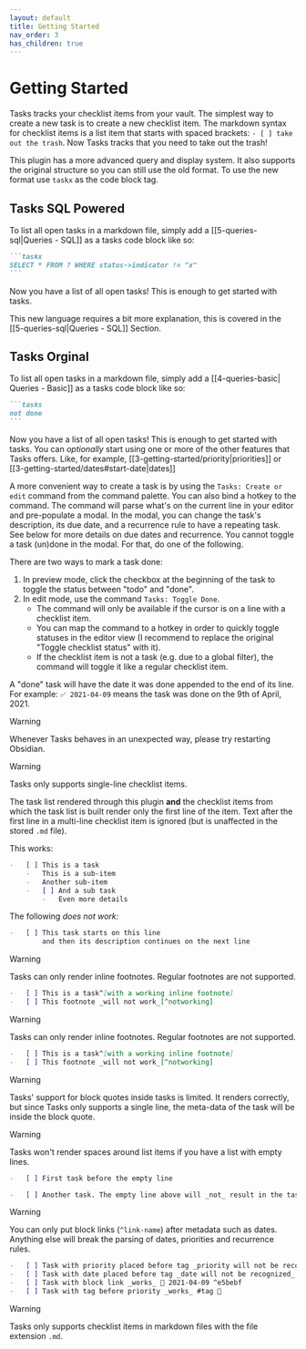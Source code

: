 ```yaml
---
layout: default
title: Getting Started
nav_order: 3
has_children: true
---
```


# Getting Started

Tasks tracks your checklist items from your vault.
The simplest way to create a new task is to create a new checklist item.
The markdown syntax for checklist items is a list item that starts with spaced brackets: `- [ ] take out the trash`.
Now Tasks tracks that you need to take out the trash!

This plugin has a more advanced query and display system. It also supports the original structure so you can still use the old format. To use the new format use `taskx` as the code block tag.

## Tasks SQL Powered

To list all open tasks in a markdown file, simply add a [[5-queries-sql|Queries - SQL]] as a tasks code block like so:

````markdown
```taskx
SELECT * FROM ? WHERE status->indicator != "x"
```
````

Now you have a list of all open tasks! This is enough to get started with tasks.

This new language requires a bit more explanation, this is covered in the [[5-queries-sql|Queries - SQL]] Section.

## Tasks Orginal

To list all open tasks in a markdown file, simply add a [[4-queries-basic| Queries - Basic]] as a tasks code block like so:

````markdown
```tasks
not done
```
````

Now you have a list of all open tasks! This is enough to get started with tasks.
You can _optionally_ start using one or more of the other features that Tasks offers.
Like, for example, [[3-getting-started/priority|priorities]] or [[3-getting-started/dates#start-date|dates]]

A more convenient way to create a task is by using the `Tasks: Create or edit` command from the command palette.
You can also bind a hotkey to the command.
The command will parse what's on the current line in your editor and pre-populate a modal.
In the modal, you can change the task's description, its due date, and a recurrence rule to have a repeating task.
See below for more details on due dates and recurrence.
You cannot toggle a task (un)done in the modal.
For that, do one of the following.

There are two ways to mark a task done:

1. In preview mode, click the checkbox at the beginning of the task to toggle the status between "todo" and "done".
2. In edit mode, use the command `Tasks: Toggle Done`.
    - The command will only be available if the cursor is on a line with a checklist item.
    - You can map the command to a hotkey in order to quickly toggle statuses in the editor view (I recommend to replace the original "Toggle checklist status" with it).
    - If the checklist item is not a task (e.g. due to a global filter), the command will toggle it like a regular checklist item.

A "done" task will have the date it was done appended to the end of its line.
For example: `✅ 2021-04-09` means the task was done on the 9th of April, 2021.

> [!WARNING]
> Whenever Tasks behaves in an unexpected way, please try restarting Obsidian.

> [!WARNING]
> Tasks only supports single-line checklist items.
>
> The task list rendered through this plugin **and** the checklist items
> from which the task list is built render only the first line of the item.
> Text after the first line in a multi-line checklist item is
> ignored (but is unaffected in the stored `.md` file).
>
> This works:
>
> ```markdown
> -   [ ] This is a task
>     -   This is a sub-item
>     -   Another sub-item
>     -   [ ] And a sub task
>         -   Even more details
> ```
>
> The following _does not work:_
>
> ```markdown
> -   [ ] This task starts on this line
>         and then its description continues on the next line
> ```

> [!WARNING]
> Tasks can only render inline footnotes. Regular footnotes are not supported.
>
> ```markdown
> -   [ ] This is a task^[with a working inline footnote]
> -   [ ] This footnote _will not work_[^notworking]
> ```

> [!WARNING]
> Tasks can only render inline footnotes. Regular footnotes are not supported.
>
> ```markdown
> -   [ ] This is a task^[with a working inline footnote]
> -   [ ] This footnote _will not work_[^notworking]
> ```

> [!WARNING]
> Tasks' support for block quotes inside tasks is limited. It renders correctly, but since Tasks only supports a single line, the meta-data of the task will be inside the block quote.

> [!WARNING]
> Tasks won't render spaces around list items if you have a list with empty lines.
>
> ```markdown
> -   [ ] First task before the empty line
>
> -   [ ] Another task. The empty line above will _not_ result in the tasks being more spaced out.
> ```

> [!WARNING]
> You can only put block links (`^link-name`) after metadata such as dates. Anything else will break the parsing of dates, priorities and recurrence rules.
>
> ```markdown
> -   [ ] Task with priority placed before tag _priority will not be recognized_ 🔼 #tag
> -   [ ] Task with date placed before tag _date will not be recognized_ 📅 2021-04-09 #tag
> -   [ ] Task with block link _works_ 📅 2021-04-09 ^e5bebf
> -   [ ] Task with tag before priority _works_ #tag 🔼
> ```

> [!WARNING]
> Tasks only supports checklist items in markdown files with the file extension `.md`.
